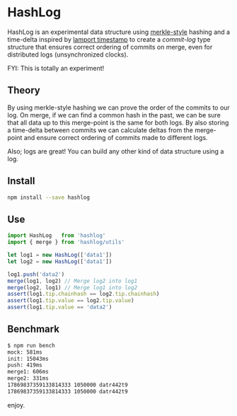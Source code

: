 # HashLog

HashLog is an experimental data structure using [merkle-style](https://en.wikipedia.org/wiki/Merkle_tree) hashing and a time-delta inspired by [lamport timestamp](https://en.wikipedia.org/wiki/Lamport_timestamps) to create a *commit-log* type structure that ensures correct ordering of commits on merge, even for distributed logs (unsynchronized clocks).

FYI: This is totally an experiment!

## Theory

By using merkle-style hashing we can prove the order of the commits to our log. On merge, if we can find a common hash in the past, we can be sure that all data up to this merge-point is the same for both logs. By also storing a time-delta between commits we can calculate deltas from the merge-point and ensure correct ordering of commits made to different logs.

Also; logs are great! You can build any other kind of data structure using a log.

## Install

```sh
npm install --save hashlog
```

## Use

```js
import HashLog   from 'hashlog'
import { merge } from 'hashlog/utils'

let log1 = new HashLog(['data1'])
let log2 = new HashLog(['data1'])

log1.push('data2')
merge(log1, log2) // Merge log2 into log1 
merge(log2, log1) // Merge log1 into log2
assert(log1.tip.chainhash == log2.tip.chainhash)
assert(log1.tip.value == log2.tip.value)
assert(log1.tip.value == 'data2')
```

## Benchmark

```sh
$ npm run bench 
mock: 581ms
init: 15043ms
push: 419ms
merge1: 606ms
merge2: 331ms
17869837359133814333 1050000 datr442t9
17869837359133814333 1050000 datr442t9
```

enjoy.
